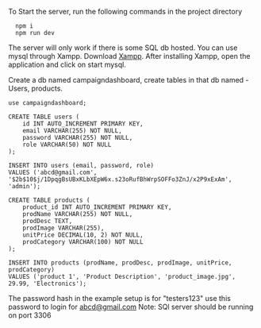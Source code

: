 To Start the server, run the following commands in the project directory
```
  npm i
  npm run dev
```

The server will only work if there is some SQL db hosted. 
You can use mysql through Xampp. Download [Xampp](https://www.apachefriends.org/download.html).
After installing Xampp, open the application and click on start mysql.

Create a db named campaigndashboard, create tables in that db named - Users, products.

```
use campaigndashboard;

CREATE TABLE users (
    id INT AUTO_INCREMENT PRIMARY KEY,
    email VARCHAR(255) NOT NULL,
    password VARCHAR(255) NOT NULL,
    role VARCHAR(50) NOT NULL
);

INSERT INTO users (email, password, role)
VALUES ('abcd@gmail.com', '$2b$10$j/1DpqgBsUBxKLbXEpW6x.s23oRufBhWrpSOFFo3ZnJ/x2P9xExAm', 'admin');

CREATE TABLE products (
    product_id INT AUTO_INCREMENT PRIMARY KEY,
    prodName VARCHAR(255) NOT NULL,
    prodDesc TEXT,
    prodImage VARCHAR(255),
    unitPrice DECIMAL(10, 2) NOT NULL,
    prodCategory VARCHAR(100) NOT NULL
);

INSERT INTO products (prodName, prodDesc, prodImage, unitPrice, prodCategory)
VALUES ('product 1', 'Product Description', 'product_image.jpg', 29.99, 'Electronics');

```
The password hash in the example setup is for "testers123" use this password to login for abcd@gmail.com
Note: SQl server should be running on port 3306



